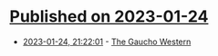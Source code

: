 # [Published on 2023-01-24](index.md)

* [2023-01-24, 21:22:01](https://news.ycombinator.com/item?id=34510615) - [The Gaucho Western](https://www.laphamsquarterly.org/roundtable/gaucho-western)
